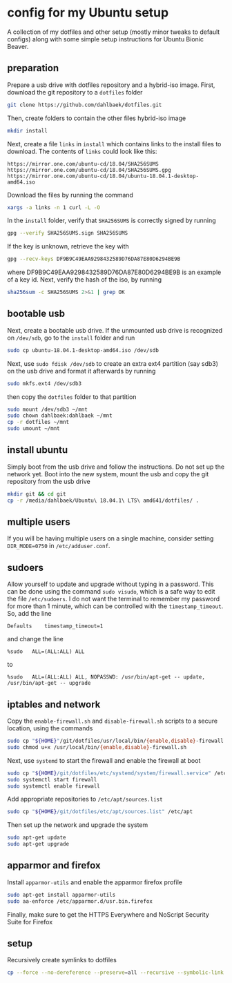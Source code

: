 # config for my Ubuntu setup

A collection of my dotfiles and other setup (mostly minor tweaks to default
configs) along with some simple setup instructions for Ubuntu Bionic Beaver.

## preparation

Prepare a usb drive with dotfiles repository and a hybrid-iso image. First,
download the git repository to a `dotfiles` folder

```sh
git clone https://github.com/dahlbaek/dotfiles.git
```

Then, create folders to contain the other files hybrid-iso image

```sh
mkdir install
```

Next, create a file `links` in `install` which contains links to the install
files to download. The contents of `links` could look like this:

```
https://mirror.one.com/ubuntu-cd/18.04/SHA256SUMS
https://mirror.one.com/ubuntu-cd/18.04/SHA256SUMS.gpg
https://mirror.one.com/ubuntu-cd/18.04/ubuntu-18.04.1-desktop-amd64.iso
```

Download the files by running the command

```sh
xargs -a links -n 1 curl -L -O
```

In the `install` folder, verify that `SHA256SUMS` is correctly signed by running

```sh
gpg --verify SHA256SUMS.sign SHA256SUMS
```

If the key is unknown, retrieve the key with

```sh
gpg --recv-keys DF9B9C49EAA9298432589D76DA87E80D6294BE9B
```

where DF9B9C49EAA9298432589D76DA87E80D6294BE9B is an example of a key id. Next,
verify the hash of the iso, by running

```sh
sha256sum -c SHA256SUMS 2>&1 | grep OK
```

## bootable usb

Next, create a bootable usb drive. If the unmounted usb drive is recognized on `/dev/sdb`, go to the `install`
folder and run

```sh
sudo cp ubuntu-18.04.1-desktop-amd64.iso /dev/sdb
```

Next, use `sudo fdisk /dev/sdb` to create an extra ext4 partition (say sdb3) on
the usb drive and format it afterwards by running

```sh
sudo mkfs.ext4 /dev/sdb3
```

then copy the `dotfiles` folder to that partition

```sh
sudo mount /dev/sdb3 ~/mnt
sudo chown dahlbaek:dahlbaek ~/mnt
cp -r dotfiles ~/mnt
sudo umount ~/mnt
```

## install ubuntu

Simply boot from the usb drive and follow the instructions. Do not set up the
network yet. Boot into the new system, mount the usb and copy the git repository
from the usb drive

```sh
mkdir git && cd git
cp -r /media/dahlbaek/Ubuntu\ 18.04.1\ LTS\ amd641/dotfiles/ .
```

## multiple users

If you will be having multiple users on a single machine, consider setting `DIR_MODE=0750`
in `/etc/adduser.conf`.

## sudoers

Allow yourself to update and upgrade without typing in a password. This can be
done using the command `sudo visudo`, which is a safe way to edit the file
`/etc/sudoers`. I do not want the terminal to remember my password for more
than 1 minute, which can be controlled with the `timestamp_timeout`. So, add
the line

```
Defaults	timestamp_timeout=1
```

and change the line

```
%sudo	ALL=(ALL:ALL) ALL
```

to

```
%sudo	ALL=(ALL:ALL) ALL, NOPASSWD: /usr/bin/apt-get -- update, /usr/bin/apt-get -- upgrade
```

## iptables and network

Copy the `enable-firewall.sh` and `disable-firewall.sh` scripts to a secure
location, using the commands

```sh
sudo cp "${HOME}"/git/dotfiles/usr/local/bin/{enable,disable}-firewall.sh /usr/local/bin
sudo chmod u+x /usr/local/bin/{enable,disable}-firewall.sh
```

Next, use `systemd` to start the firewall and enable the firewall at boot

```sh
sudo cp "${HOME}/git/dotfiles/etc/systemd/system/firewall.service" /etc/systemd/system
sudo systemctl start firewall
sudo systemctl enable firewall
```

Add appropriate repositories to `/etc/apt/sources.list`

```sh
sudo cp "${HOME}/git/dotfiles/etc/apt/sources.list" /etc/apt
```

Then set up the network and upgrade the system

```sh
sudo apt-get update
sudo apt-get upgrade
```

## apparmor and firefox

Install `apparmor-utils` and enable the apparmor firefox profile

```sh
sudo apt-get install apparmor-utils
sudo aa-enforce /etc/apparmor.d/usr.bin.firefox
```

Finally, make sure to get the HTTPS Everywhere and NoScript Security
Suite for Firefox

## setup

Recursively create symlinks to dotfiles

```sh
cp --force --no-dereference --preserve=all --recursive --symbolic-link --verbose -- "${HOME}/git/dotfiles/home/." "${HOME}" >"${HOME}/git/dotfiles/setup.log"
```
